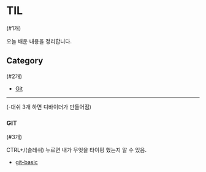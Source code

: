 # TIL

(#1개)

오늘 배운 내용을 정리합니다.



## Category

(#2개)

- [Git](https://github.com/KimRanA/TIL/tree/master/git) 

---

(-대쉬 3개 하면 디바이더가 만들어짐)



### GIT

(#3개)

CTRL+/(슬레쉬) 누르면 내가 무엇을 타이핑 했는지 알 수 있음.

- [git-basic]([https://github.com/KimRanA/TIL/blob/master/git/GIT%EC%82%AC%EC%9A%A9%EB%B2%95.md](https://github.com/KimRanA/TIL/blob/master/git/GIT사용법.md))

